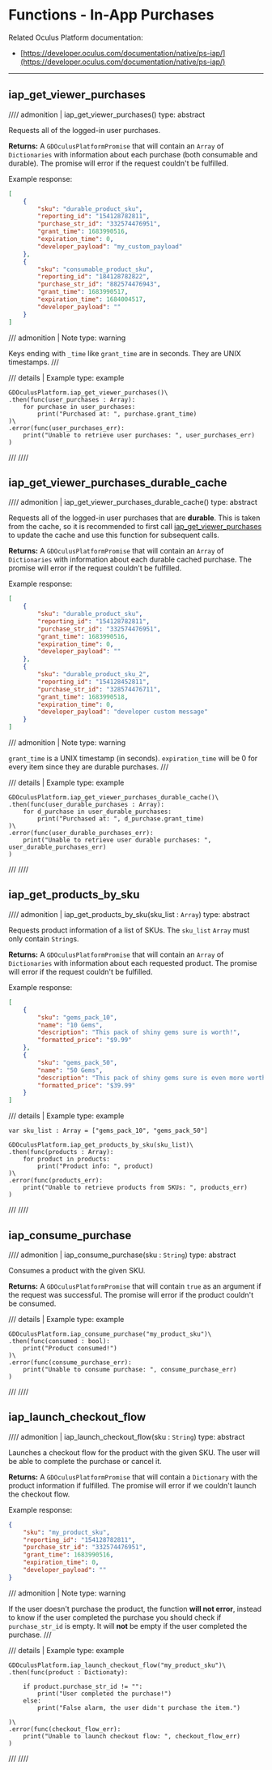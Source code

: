 # Functions - In-App Purchases
Related Oculus Platform documentation:

- [https://developer.oculus.com/documentation/native/ps-iap/](https://developer.oculus.com/documentation/native/ps-iap/)

------
## iap_get_viewer_purchases
//// admonition | iap_get_viewer_purchases()
    type: abstract

Requests all of the logged-in user purchases.

**Returns:** A `GDOculusPlatformPromise` that will contain an `Array` of `Dictionaries` with information about each purchase (both consumable and durable). The promise will error if the request couldn't be fulfilled.

Example response:
``` json linenums="1"
[
    {
        "sku": "durable_product_sku",
        "reporting_id": "154128782811",
        "purchase_str_id": "332574476951",
        "grant_time": 1683990516,
        "expiration_time": 0,
        "developer_payload": "my_custom_payload"
    },
    {
        "sku": "consumable_product_sku",
        "reporting_id": "184128782822",
        "purchase_str_id": "882574476943",
        "grant_time": 1683990517,
        "expiration_time": 1684004517,
        "developer_payload": ""
    }
]
```

/// admonition | Note
    type: warning

Keys ending with `_time` like `grant_time` are in seconds. They are UNIX timestamps.
///

/// details | Example
    type: example
``` gdscript linenums="1"
GDOculusPlatform.iap_get_viewer_purchases()\
.then(func(user_purchases : Array):
    for purchase in user_purchases:
        print("Purchased at: ", purchase.grant_time)
)\
.error(func(user_purchases_err):
    print("Unable to retrieve user purchases: ", user_purchases_err)
)
```
///
////

## iap_get_viewer_purchases_durable_cache
//// admonition | iap_get_viewer_purchases_durable_cache()
    type: abstract

Requests all of the logged-in user purchases that are **durable**. This is taken from the cache, so it is recommended to first call [iap_get_viewer_purchases](#iap_get_viewer_purchases) to update the cache and use this function for subsequent calls.

**Returns:** A `GDOculusPlatformPromise` that will contain an `Array` of `Dictionaries` with information about each durable cached purchase. The promise will error if the request couldn't be fulfilled.

Example response:
``` json linenums="1"
[
    {
        "sku": "durable_product_sku",
        "reporting_id": "154128782811",
        "purchase_str_id": "332574476951",
        "grant_time": 1683990516,
        "expiration_time": 0,
        "developer_payload": ""
    },
    {
        "sku": "durable_product_sku_2",
        "reporting_id": "154128452811",
        "purchase_str_id": "328574476711",
        "grant_time": 1683990518,
        "expiration_time": 0,
        "developer_payload": "developer custom message"
    }
]
```

/// admonition | Note
    type: warning

`grant_time` is a UNIX timestamp (in seconds). `expiration_time` will be 0 for every item since they are durable purchases.
///

/// details | Example
    type: example
``` gdscript linenums="1"
GDOculusPlatform.iap_get_viewer_purchases_durable_cache()\
.then(func(user_durable_purchases : Array):
    for d_purchase in user_durable_purchases:
        print("Purchased at: ", d_purchase.grant_time)
)\
.error(func(user_durable_purchases_err):
    print("Unable to retrieve user durable purchases: ", user_durable_purchases_err)
)
```
///
////

## iap_get_products_by_sku
//// admonition | iap_get_products_by_sku(sku_list : `Array`)
    type: abstract

Requests product information of a list of SKUs. The `sku_list` `Array` must only contain `String`s.

**Returns:** A `GDOculusPlatformPromise` that will contain an `Array` of `Dictionaries` with information about each requested product. The promise will error if the request couldn't be fulfilled.

Example response:
``` json linenums="1"
[
    {
        "sku": "gems_pack_10",
        "name": "10 Gems",
        "description": "This pack of shiny gems sure is worth!",
        "formatted_price": "$9.99"
    },
    {
        "sku": "gems_pack_50",
        "name": "50 Gems",
        "description": "This pack of shiny gems sure is even more worth!",
        "formatted_price": "$39.99"
    }
]
```

/// details | Example
    type: example
``` gdscript linenums="1"
var sku_list : Array = ["gems_pack_10", "gems_pack_50"]

GDOculusPlatform.iap_get_products_by_sku(sku_list)\
.then(func(products : Array):
    for product in products:
        print("Product info: ", product)
)\
.error(func(products_err):
    print("Unable to retrieve products from SKUs: ", products_err)
)
```
///
////

## iap_consume_purchase
//// admonition | iap_consume_purchase(sku : `String`)
    type: abstract

Consumes a product with the given SKU.

**Returns:** A `GDOculusPlatformPromise` that will contain `true` as an argument if the request was successful. The promise will error if the product couldn't be consumed.

/// details | Example
    type: example
``` gdscript linenums="1"
GDOculusPlatform.iap_consume_purchase("my_product_sku")\
.then(func(consumed : bool):
    print("Product consumed!")
)\
.error(func(consume_purchase_err):
    print("Unable to consume purchase: ", consume_purchase_err)
)
```
///
////

## iap_launch_checkout_flow
//// admonition | iap_launch_checkout_flow(sku : `String`)
    type: abstract

Launches a checkout flow for the product with the given SKU. The user will be able to complete the purchase or cancel it.

**Returns:** A `GDOculusPlatformPromise` that will contain a `Dictionary` with the product information if fulfilled. The promise will error if we couldn't launch the checkout flow.

Example response:
``` json linenums="1"
{
    "sku": "my_product_sku",
    "reporting_id": "154128782811",
    "purchase_str_id": "332574476951",
    "grant_time": 1683990516,
    "expiration_time": 0,
    "developer_payload": ""
}
```

/// admonition | Note
    type: warning

If the user doesn't purchase the product, the function **will not error**, instead to know if the user completed the purchase you should check if `purchase_str_id` is empty. It will **not** be empty if the user completed the purchase.
///

/// details | Example
    type: example
``` gdscript linenums="1"
GDOculusPlatform.iap_launch_checkout_flow("my_product_sku")\
.then(func(product : Dictionaty):
    
    if product.purchase_str_id != "":
        print("User completed the purchase!")
    else:
        print("False alarm, the user didn't purchase the item.")

)\
.error(func(checkout_flow_err):
    print("Unable to launch checkout flow: ", checkout_flow_err)
)
```
///
////